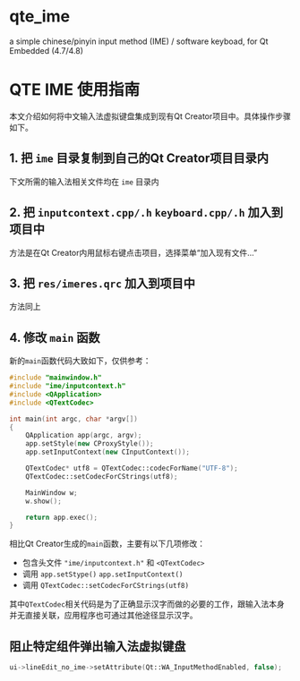 # qte_ime

a simple chinese/pinyin input method (IME) / software keyboad, for Qt Embedded (4.7/4.8)

# QTE IME 使用指南

本文介绍如何将中文输入法虚拟键盘集成到现有Qt Creator项目中。具体操作步骤如下。

## 1. 把 `ime` 目录复制到自己的Qt Creator项目目录内

下文所需的输入法相关文件均在 `ime` 目录内

## 2. 把 `inputcontext.cpp/.h` `keyboard.cpp/.h` 加入到项目中

方法是在Qt Creator内用鼠标右键点击项目，选择菜单“加入现有文件...”

## 3. 把 `res/imeres.qrc` 加入到项目中

方法同上

## 4. 修改 `main` 函数

新的`main`函数代码大致如下，仅供参考：

```cpp
#include "mainwindow.h"
#include "ime/inputcontext.h"
#include <QApplication>
#include <QTextCodec>

int main(int argc, char *argv[])
{
    QApplication app(argc, argv);
    app.setStyle(new CProxyStyle());
    app.setInputContext(new CInputContext());

    QTextCodec* utf8 = QTextCodec::codecForName("UTF-8");
    QTextCodec::setCodecForCStrings(utf8);

    MainWindow w;
    w.show();

    return app.exec();
}
```

相比Qt Creator生成的`main`函数，主要有以下几项修改：

- 包含头文件 `"ime/inputcontext.h"` 和 `<QTextCodec>`
- 调用 `app.setStype()` `app.setInputContext()`
- 调用 `QTextCodec::setCodecForCStrings(utf8)`

其中`QTextCodec`相关代码是为了正确显示汉字而做的必要的工作，跟输入法本身并无直接关联，应用程序也可通过其他途径显示汉字。

## 阻止特定组件弹出输入法虚拟键盘

```cpp
ui->lineEdit_no_ime->setAttribute(Qt::WA_InputMethodEnabled, false);
```
